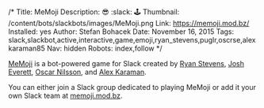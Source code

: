 /*
Title: MeMoji
Description: :sunglasses: :slack: :joystick: 
Thumbnail: /content/bots/slackbots/images/MeMoji.png
Link: https://memoji.mod.bz/
Installed: yes
Author: Stefan Bohacek
Date: November 16, 2015
Tags: slack,slackbot,active,interactive,game,emoji,ryan_stevens,puglr,oscrse,alexkaraman85
Nav: hidden
Robots: index,follow
*/


[MeMoji](https://memoji.mod.bz/) is a bot-powered game for Slack created by [Ryan Stevens](https://twitter.com/ryan_stevens), [Josh Everett](https://twitter.com/puglr), [Oscar Nilsson](https://twitter.com/oscrse), and [Alex Karaman](https://github.com/alexkaraman85).


You can either join a Slack group dedicated to playing MeMoji or add it your own Slack team at [memoji.mod.bz](https://memoji.mod.bz/).

